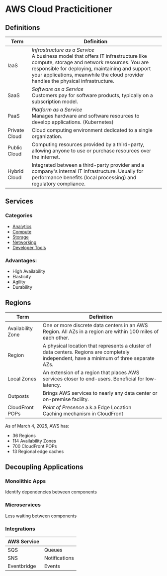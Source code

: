 # AWS Cloud Practicitioner

## Definitions

| Term            	| Definition                                                                                                                                                                                                                                                                 	|
|-----------------	|----------------------------------------------------------------------------------------------------------------------------------------------------------------------------------------------------------------------------------------------------------------------------	|
| IaaS          	| *Infrastructure as a Service*<br>A business model that offers IT infrastructure like compute, storage and network resources. You are responsible for deploying, maintaining and support your applications, meanwhile the cloud provider handles the physical infrastructure. 	|
| SaaS          	| *Software as a Service*<br>Customers pay for software products, typically on a subscription model.                                                                                                                                                                           	|
| PaaS          	| *Platform as a Service*<br>Manages hardware and software resources to develop applications. (Kubernetes)                                                                                                                                                                     	|
| Private Cloud 	| Cloud computing environment dedicated to a single organization.                                                                                                                                                                                                            	|
| Public Cloud  	| Computing resources provided by a third-party, allowing anyone to use or purchase resources over the internet.                                                                                                                                                             	|
| Hybrid Cloud  	| Integrated between a third-party provider and a company's internal IT infrastructure. Usually for performance benefits (local processing) and regulatory compliance.                                                                                                       	|

## Services

### Categories

* [Analytics](analytics.md)
* [Compute](compute.md)
* [Storage](storage.md)
* [Networking](networking.md)
* [Developer Tools](dev_tools.md)

### Advantages:

* High Availability
* Elasticity
* Agility
* Durability

## Regions

| Term              	| Definition                                                                                                                                	|
|-------------------	|-------------------------------------------------------------------------------------------------------------------------------------------	|
| Availability Zone 	| One or more discrete data centers in an AWS Region. All AZs in a region are within 100 miles of each other.                               	|
| Region            	| A physical location that represents a cluster of data centers. Regions are completely independent, have a minimum of three separate AZs.  	|
| Local Zones       	| An extension of a region that places AWS services closer to end-users. Beneficial for low-latency.                                        	|
| Outposts          	| Brings AWS services to nearly any data center or on-premise facility.                                                                     	|
| CloudFront POPs   	| *Point of Presence* a.k.a Edge Location<br>Caching mechanism in CloudFront                                                                	|

As of March 4, 2025, AWS has:

* 36 Regions
* 114 Availability Zones
* 700 CloudFront POPs
* 13 Regional edge caches

## Decoupling Applications

### Monolithic Apps
Identify dependencies between components

### Microservices
Less waiting between components

### Integrations

| AWS Service 	|               	|
|-------------	|---------------	|
| SQS         	| Queues        	|
| SNS         	| Notifications 	|
| Eventbridge 	| Events        	|


